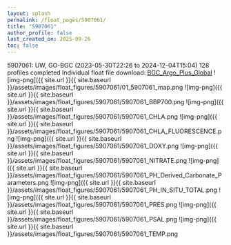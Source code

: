 ```yaml
---
layout: splash
permalink: /float_pages/5907061/
title: "5907061"
author_profile: false
last_created_on: 2025-09-26
toc: false
---
```

 
5907061: UW, GO-BGC (2023-05-30T22:26 to 2024-12-04T15:04)
128 profiles completed
Individual float file download: [BGC_Argo_Plus_Global](https://ftp.soest.hawaii.edu/bgc_argo_plus/Individual_Floats/outliers_removed/5907061_Sprof_processed.nc)
![img-png]({{ site.url }}{{ site.baseurl }}/assets/images/float_figures/5907061/01_5907061_map.png
![img-png]({{ site.url }}{{ site.baseurl }}/assets/images/float_figures/5907061/5907061_BBP700.png
![img-png]({{ site.url }}{{ site.baseurl }}/assets/images/float_figures/5907061/5907061_CHLA.png
![img-png]({{ site.url }}{{ site.baseurl }}/assets/images/float_figures/5907061/5907061_CHLA_FLUORESCENCE.png
![img-png]({{ site.url }}{{ site.baseurl }}/assets/images/float_figures/5907061/5907061_DOXY.png
![img-png]({{ site.url }}{{ site.baseurl }}/assets/images/float_figures/5907061/5907061_NITRATE.png
![img-png]({{ site.url }}{{ site.baseurl }}/assets/images/float_figures/5907061/5907061_PH_Derived_Carbonate_Parameters.png
![img-png]({{ site.url }}{{ site.baseurl }}/assets/images/float_figures/5907061/5907061_PH_IN_SITU_TOTAL.png
![img-png]({{ site.url }}{{ site.baseurl }}/assets/images/float_figures/5907061/5907061_PRES.png
![img-png]({{ site.url }}{{ site.baseurl }}/assets/images/float_figures/5907061/5907061_PSAL.png
![img-png]({{ site.url }}{{ site.baseurl }}/assets/images/float_figures/5907061/5907061_TEMP.png
